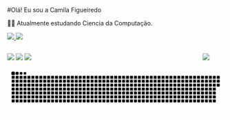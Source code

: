 #Olá! Eu sou a Camila Figueiredo

🧑‍🎓 Atualmente estudando Ciencia da Computação.

 <div>
  <a href="https://github.com/CamilaFSilva10">
  <img height="180em" src="https://github-readme-stats.vercel.app/api?username=CamilaFSilva10&show_icons=true&theme=dracula&include_all_commits=true&count_private=true&title_color=B40431"/>
  <img height="180em" src="https://github-readme-stats.vercel.app/api/top-langs/?username=CamilaFSilva10&layout=compact&langs_count=7&theme=dracula&title_color=B40431"/>
</div>

##
  
<div> 
  <a href="https://www.instagram.com/fig_camila1/" target="_blank"><img src="https://img.shields.io/badge/-Instagram-%23E4405F?style=for-the-badge&logo=instagram&logoColor=white" target="_blank"></a>
  <a href = "mailto:camilafigueiredosilva10@gmail.com"><img src="https://img.shields.io/badge/-Gmail-%23333?style=for-the-badge&logo=gmail&logoColor=white" target="_blank"></a>
  <a href="https://www.linkedin.com/in/camila-figueiredo-8874201a5/" target="_blank"><img src="https://img.shields.io/badge/-LinkedIn-%230077B5?style=for-the-badge&logo=linkedin&logoColor=white" target="_blank"></a> 
  <img align="right" src="http://g.recordit.co/ippO49R3QA.gif" width="10%">
  
  ![Snake animation](https://github.com/CamilaFSilva10/CamilaFSilva/blob/output/github-contribution-grid-snake.svg)
 
</div>
